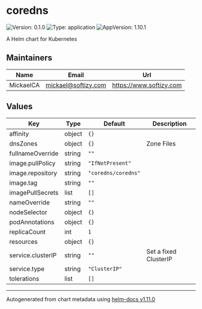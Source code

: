 # coredns

![Version: 0.1.0](https://img.shields.io/badge/Version-0.1.0-informational?style=flat-square) ![Type: application](https://img.shields.io/badge/Type-application-informational?style=flat-square) ![AppVersion: 1.10.1](https://img.shields.io/badge/AppVersion-1.10.1-informational?style=flat-square)

A Helm chart for Kubernetes

## Maintainers

| Name | Email | Url |
| ---- | ------ | --- |
| MickaelCA | <mickael@softizy.com> | <https://www.softizy.com> |

## Values

| Key | Type | Default | Description |
|-----|------|---------|-------------|
| affinity | object | `{}` |  |
| dnsZones | object | `{}` | Zone Files |
| fullnameOverride | string | `""` |  |
| image.pullPolicy | string | `"IfNotPresent"` |  |
| image.repository | string | `"coredns/coredns"` |  |
| image.tag | string | `""` |  |
| imagePullSecrets | list | `[]` |  |
| nameOverride | string | `""` |  |
| nodeSelector | object | `{}` |  |
| podAnnotations | object | `{}` |  |
| replicaCount | int | `1` |  |
| resources | object | `{}` |  |
| service.clusterIP | string | `""` | Set a fixed ClusterIP |
| service.type | string | `"ClusterIP"` |  |
| tolerations | list | `[]` |  |

----------------------------------------------
Autogenerated from chart metadata using [helm-docs v1.11.0](https://github.com/norwoodj/helm-docs/releases/v1.11.0)
